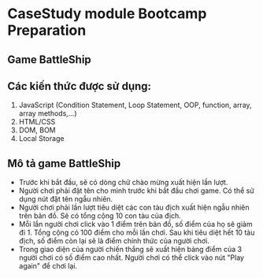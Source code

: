 # CaseStudy module Bootcamp Preparation #
## Game BattleShip ##
## Các kiến thức được sử dụng: ##
1. JavaScript (Condition Statement, Loop Statement, OOP, function, array, array methods,...)
2. HTML/CSS
3. DOM, BOM
4. Local Storage
## Mô tả game BattleShip ##
- Trước khi bắt đầu, sẽ có dòng chữ chào mừng xuất hiện lần lượt.
- Người chơi phải đặt tên cho mình trước khi bắt đầu chơi game. Có thể sử dụng nút đặt tên ngẫu nhiên.
- Người chơi phải lần lượt tiêu diệt các con tàu địch xuất hiện ngẫu nhiên trên bản đồ. Sẽ có tổng cộng 10 con tàu của địch.
- Mỗi lần người chơi click vào 1 điểm trên bản đồ, số điểm của họ sẽ giảm đi 1. Tổng cộng có 100 điểm cho mỗi lần chơi. Sau khi tiêu diệt hết 10 tàu địch, số điểm còn lại sẽ là điểm chính thức của người chơi.
- Trong giao diện của người chiến thắng sẽ xuất hiện bảng điểm của 3 người chơi có số điểm cao nhất. Người chơi có thể click vào nút "Play again" để chơi lại.
